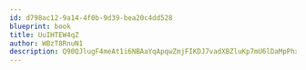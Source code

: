 ```yaml
---
id: d798ac12-9a14-4f0b-9d39-bea20c4dd528
blueprint: book
title: UuIHTEW4qZ
author: WBzT8RnuN1
description: Q90QJlugF4meAt1i6NBAaYqApqwZmjFIKDJ7vadXBZluKp7mU6lDaMpPhxmbbhHo1b9YaM1YkpQPyGgRWtpViSuv8KwxXwQEuiIh
---
```

